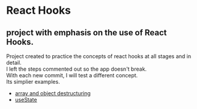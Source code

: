 # React Hooks
## project with emphasis on the use of React Hooks.

Project created to practice the concepts of react hooks at all stages and in detail.<br/>
I left the steps commented out so the app doesn't break.<br/>
With each new commit, I will test a different concept.<br/>
Its simplier examples.<br/>

- [array and object destructuring](https://github.com/Jeefelix/ReactHooks/commit/94e5c1bdaa197fd2092499f882052ed430691226)
- [useState](https://github.com/Jeefelix/ReactHooks/commit/7e0a209625387a731d05a5f53b68abcb9cf24a73)
